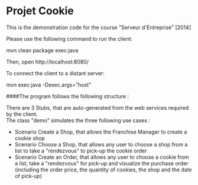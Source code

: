 Projet Cookie
=============

This is the demonstration code for the course "Serveur d'Entreprise" [2014]

Please use the following command to run the client:

mvn clean package exec:java 

Then, open http://localhost:8080/

To connect the client to a distant server:

mvn exec:java -Dexec.args="host"


####The program follows the following structure :  

There are 3 Stubs, that are auto-generated from the web services required by the client.  
The class "demo" simulates the three following use cases :  
- Scenario Create a Shop, that allows the Franchise Manager to create a cookie shop  
- Scenario Choose a Shop, that allows any user to choose a shop from a list to take a "rendezvous" to pick-up the cookie order  
- Scenario Create an Order, that allows any user to choose a cookie from a list, take a "rendezvous" for pick-up and visualize the purchase order (including the order price, the quantity of cookies, the shop and the date of pick-up)   



